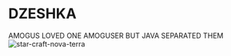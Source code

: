 # DZESHKA
AMOGUS LOVED ONE AMOGUSER BUT JAVA SEPARATED THEM
![star-craft-nova-terra](https://user-images.githubusercontent.com/56362434/192039105-5c097205-4b7f-474f-9edf-a67e273f9a65.gif)
